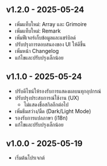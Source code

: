 ## v1.2.0 - 2025-05-24

- เพิ่มแท็บใหม่: Array และ Grimoire
- เพิ่มแท็บใหม่: Remark
- เพิ่มฟีเจอร์เก็บข้อมูลและแชร์บิลด์
- ปรับปรุงการตอบสนองของ UI ให้ดีขึ้น
- เพิ่มหน้า Changelog
- แก้ไขและปรับปรุงเล็กน้อย

## v1.1.0 - 2025-05-24

- ปรับดีไซน์ให้รองรับการแสดงผลบนทุกอุปกรณ์
- ปรับปรุงประสบการณ์ใช้งาน (UX)
  - ไม่แสดงชื่อสกิลอีกต่อไป
- เพิ่มธีมสว่าง/มืด (Dark/Light Mode)
- รองรับการแปลภาษา (i18n)
- แก้ไขและปรับปรุงเล็กน้อย

## v1.0.0 - 2025-05-19

- เริ่มต้นโปรเจกต์